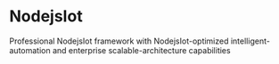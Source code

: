 # NodejsIot
Professional NodejsIot framework with NodejsIot-optimized intelligent-automation and enterprise scalable-architecture capabilities

